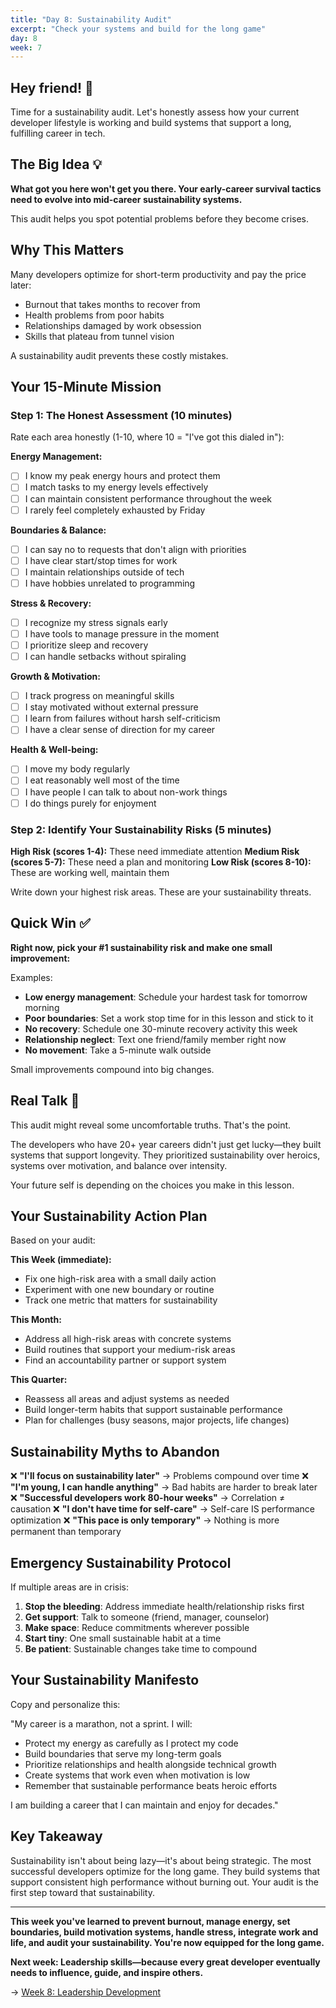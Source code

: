 ```yaml
---
title: "Day 8: Sustainability Audit"
excerpt: "Check your systems and build for the long game"
day: 8
week: 7
---
```


## Hey friend! 👋

Time for a sustainability audit. Let's honestly assess how your current developer lifestyle is working and build systems that support a long, fulfilling career in tech.

## The Big Idea 💡

**What got you here won't get you there. Your early-career survival tactics need to evolve into mid-career sustainability systems.**

This audit helps you spot potential problems before they become crises.

## Why This Matters

Many developers optimize for short-term productivity and pay the price later:

- Burnout that takes months to recover from
- Health problems from poor habits
- Relationships damaged by work obsession
- Skills that plateau from tunnel vision

A sustainability audit prevents these costly mistakes.

## Your 15-Minute Mission

### Step 1: The Honest Assessment (10 minutes)

Rate each area honestly (1-10, where 10 = "I've got this dialed in"):

**Energy Management:**

- [ ] I know my peak energy hours and protect them
- [ ] I match tasks to my energy levels effectively
- [ ] I can maintain consistent performance throughout the week
- [ ] I rarely feel completely exhausted by Friday

**Boundaries & Balance:**

- [ ] I can say no to requests that don't align with priorities
- [ ] I have clear start/stop times for work
- [ ] I maintain relationships outside of tech
- [ ] I have hobbies unrelated to programming

**Stress & Recovery:**

- [ ] I recognize my stress signals early
- [ ] I have tools to manage pressure in the moment
- [ ] I prioritize sleep and recovery
- [ ] I can handle setbacks without spiraling

**Growth & Motivation:**

- [ ] I track progress on meaningful skills
- [ ] I stay motivated without external pressure
- [ ] I learn from failures without harsh self-criticism
- [ ] I have a clear sense of direction for my career

**Health & Well-being:**

- [ ] I move my body regularly
- [ ] I eat reasonably well most of the time
- [ ] I have people I can talk to about non-work things
- [ ] I do things purely for enjoyment

### Step 2: Identify Your Sustainability Risks (5 minutes)

**High Risk (scores 1-4):** These need immediate attention
**Medium Risk (scores 5-7):** These need a plan and monitoring
**Low Risk (scores 8-10):** These are working well, maintain them

Write down your highest risk areas. These are your sustainability threats.

## Quick Win ✅

**Right now, pick your #1 sustainability risk and make one small improvement:**

Examples:

- **Low energy management**: Schedule your hardest task for tomorrow morning
- **Poor boundaries**: Set a work stop time for in this lesson and stick to it
- **No recovery**: Schedule one 30-minute recovery activity this week
- **Relationship neglect**: Text one friend/family member right now
- **No movement**: Take a 5-minute walk outside

Small improvements compound into big changes.

## Real Talk 💬

This audit might reveal some uncomfortable truths. That's the point.

The developers who have 20+ year careers didn't just get lucky—they built systems that support longevity. They prioritized sustainability over heroics, systems over motivation, and balance over intensity.

Your future self is depending on the choices you make in this lesson.

## Your Sustainability Action Plan

Based on your audit:

**This Week (immediate):**

- Fix one high-risk area with a small daily action
- Experiment with one new boundary or routine
- Track one metric that matters for sustainability

**This Month:**

- Address all high-risk areas with concrete systems
- Build routines that support your medium-risk areas
- Find an accountability partner or support system

**This Quarter:**

- Reassess all areas and adjust systems as needed
- Build longer-term habits that support sustainable performance
- Plan for challenges (busy seasons, major projects, life changes)

## Sustainability Myths to Abandon

❌ **"I'll focus on sustainability later"** → Problems compound over time
❌ **"I'm young, I can handle anything"** → Bad habits are harder to break later
❌ **"Successful developers work 80-hour weeks"** → Correlation ≠ causation
❌ **"I don't have time for self-care"** → Self-care IS performance optimization
❌ **"This pace is only temporary"** → Nothing is more permanent than temporary

## Emergency Sustainability Protocol

If multiple areas are in crisis:

1. **Stop the bleeding**: Address immediate health/relationship risks first
2. **Get support**: Talk to someone (friend, manager, counselor)
3. **Make space**: Reduce commitments wherever possible
4. **Start tiny**: One small sustainable habit at a time
5. **Be patient**: Sustainable changes take time to compound

## Your Sustainability Manifesto

Copy and personalize this:

"My career is a marathon, not a sprint. I will:

- Protect my energy as carefully as I protect my code
- Build boundaries that serve my long-term goals
- Prioritize relationships and health alongside technical growth
- Create systems that work even when motivation is low
- Remember that sustainable performance beats heroic efforts

I am building a career that I can maintain and enjoy for decades."

## Key Takeaway

Sustainability isn't about being lazy—it's about being strategic. The most successful developers optimize for the long game. They build systems that support consistent high performance without burning out. Your audit is the first step toward that sustainability.

---

**This week you've learned to prevent burnout, manage energy, set boundaries, build motivation systems, handle stress, integrate work and life, and audit your sustainability. You're now equipped for the long game.**

**Next week: Leadership skills—because every great developer eventually needs to influence, guide, and inspire others.**

→ [Week 8: Leadership Development](../week-08/)
